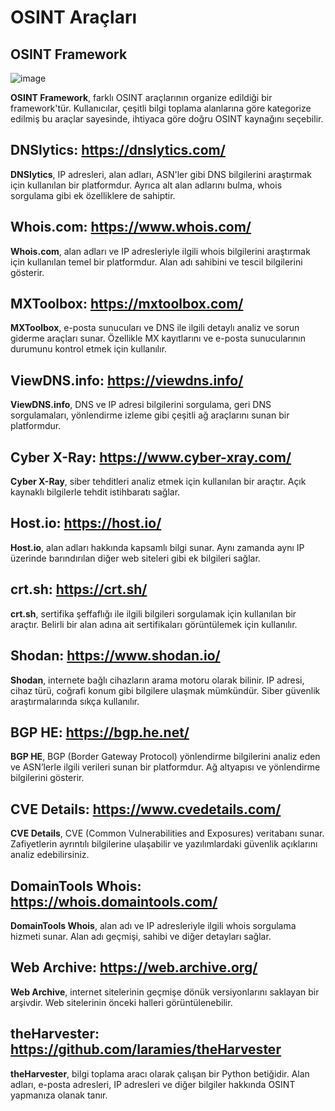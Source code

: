 # OSINT Araçları

## OSINT Framework
![image](https://github.com/user-attachments/assets/3616dc6a-4afe-43aa-828f-e2eb11b018ea)

**OSINT Framework**, farklı OSINT araçlarının organize edildiği bir framework'tür. Kullanıcılar, çeşitli bilgi toplama alanlarına göre kategorize edilmiş bu araçlar sayesinde, ihtiyaca göre doğru OSINT kaynağını seçebilir.

## DNSlytics: https://dnslytics.com/
**DNSlytics**, IP adresleri, alan adları, ASN'ler gibi DNS bilgilerini araştırmak için kullanılan bir platformdur. Ayrıca alt alan adlarını bulma, whois sorgulama gibi ek özelliklere de sahiptir.

## Whois.com: https://www.whois.com/
**Whois.com**, alan adları ve IP adresleriyle ilgili whois bilgilerini araştırmak için kullanılan temel bir platformdur. Alan adı sahibini ve tescil bilgilerini gösterir.

## MXToolbox: https://mxtoolbox.com/
**MXToolbox**, e-posta sunucuları ve DNS ile ilgili detaylı analiz ve sorun giderme araçları sunar. Özellikle MX kayıtlarını ve e-posta sunucularının durumunu kontrol etmek için kullanılır.

## ViewDNS.info: https://viewdns.info/
**ViewDNS.info**, DNS ve IP adresi bilgilerini sorgulama, geri DNS sorgulamaları, yönlendirme izleme gibi çeşitli ağ araçlarını sunan bir platformdur.

## Cyber X-Ray: https://www.cyber-xray.com/
**Cyber X-Ray**, siber tehditleri analiz etmek için kullanılan bir araçtır. Açık kaynaklı bilgilerle tehdit istihbaratı sağlar.

## Host.io: https://host.io/
**Host.io**, alan adları hakkında kapsamlı bilgi sunar. Aynı zamanda aynı IP üzerinde barındırılan diğer web siteleri gibi ek bilgileri sağlar.

## crt.sh: https://crt.sh/
**crt.sh**, sertifika şeffaflığı ile ilgili bilgileri sorgulamak için kullanılan bir araçtır. Belirli bir alan adına ait sertifikaları görüntülemek için kullanılır.

## Shodan: https://www.shodan.io/
**Shodan**, internete bağlı cihazların arama motoru olarak bilinir. IP adresi, cihaz türü, coğrafi konum gibi bilgilere ulaşmak mümkündür. Siber güvenlik araştırmalarında sıkça kullanılır.

## BGP HE: https://bgp.he.net/
**BGP HE**, BGP (Border Gateway Protocol) yönlendirme bilgilerini analiz eden ve ASN’lerle ilgili verileri sunan bir platformdur. Ağ altyapısı ve yönlendirme bilgilerini gösterir.

## CVE Details: https://www.cvedetails.com/
**CVE Details**, CVE (Common Vulnerabilities and Exposures) veritabanı sunar. Zafiyetlerin ayrıntılı bilgilerine ulaşabilir ve yazılımlardaki güvenlik açıklarını analiz edebilirsiniz.

## DomainTools Whois: https://whois.domaintools.com/
**DomainTools Whois**, alan adı ve IP adresleriyle ilgili whois sorgulama hizmeti sunar. Alan adı geçmişi, sahibi ve diğer detayları sağlar.

## Web Archive: https://web.archive.org/
**Web Archive**, internet sitelerinin geçmişe dönük versiyonlarını saklayan bir arşivdir. Web sitelerinin önceki halleri görüntülenebilir.

## theHarvester: https://github.com/laramies/theHarvester
**theHarvester**, bilgi toplama aracı olarak çalışan bir Python betiğidir. Alan adları, e-posta adresleri, IP adresleri ve diğer bilgiler hakkında OSINT yapmanıza olanak tanır.
